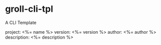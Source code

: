 # groll-cli-tpl
A CLI Template

project: <%= name %>
version: <%= version %>
author: <%= author %>
description: <%= description %>